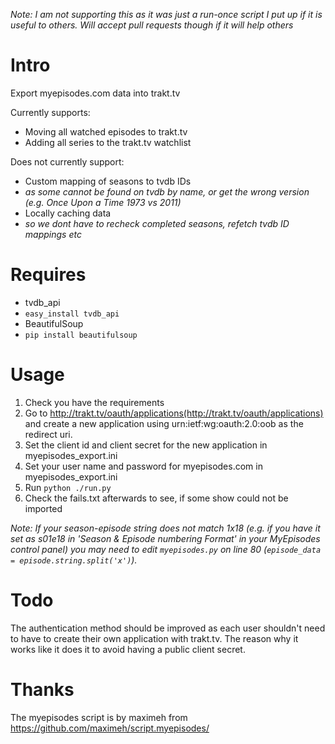 _Note: I am not supporting this as it was just a run-once script I put up if it is useful to others. Will accept pull requests though if it will help others_

Intro
=====
Export myepisodes.com data into trakt.tv

Currently supports:

 - Moving all watched episodes to trakt.tv
 - Adding all series to the trakt.tv watchlist

Does not currently support:

 - Custom mapping of seasons to tvdb IDs
  - _as some cannot be found on tvdb by name, or get the wrong version (e.g. Once Upon a Time 1973 vs 2011)_
 - Locally caching data
  - _so we dont have to recheck completed seasons, refetch tvdb ID mappings etc_


Requires
========
 - tvdb_api
  - `easy_install tvdb_api`
 - BeautifulSoup
  - `pip install beautifulsoup`


Usage
=====
 1. Check you have the requirements
 2. Go to http://trakt.tv/oauth/applications(http://trakt.tv/oauth/applications) and create a new application using urn:ietf:wg:oauth:2.0:oob as the redirect uri.
 3. Set the client id and client secret for the new application in myepisodes_export.ini
 4. Set your user name and password for myepisodes.com in myepisodes_export.ini
 5. Run `python ./run.py`
 6. Check the fails.txt afterwards to see, if some show could not be imported

_Note: If your season-episode string does not match 1x18 (e.g. if you have it set as s01e18 in
'Season & Episode numbering Format' in your MyEpisodes control panel) you may need to edit
`myepisodes.py` on line 80 (`episode_data = episode.string.split('x')`)._

Todo
====

The authentication method should be improved as each user shouldn't need to have to create their own application with trakt.tv.
The reason why it works like it does it to avoid having a public client secret.

Thanks
======

The myepisodes script is by maximeh from https://github.com/maximeh/script.myepisodes/
